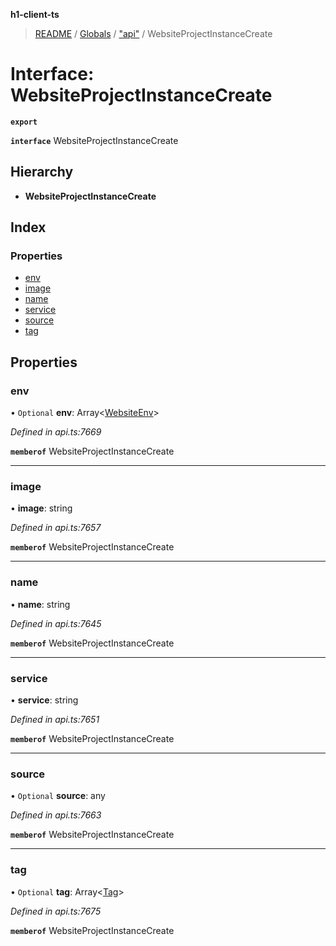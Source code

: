 **h1-client-ts**

> [README](../README.md) / [Globals](../globals.md) / ["api"](../modules/_api_.md) / WebsiteProjectInstanceCreate

# Interface: WebsiteProjectInstanceCreate

**`export`** 

**`interface`** WebsiteProjectInstanceCreate

## Hierarchy

* **WebsiteProjectInstanceCreate**

## Index

### Properties

* [env](_api_.websiteprojectinstancecreate.md#env)
* [image](_api_.websiteprojectinstancecreate.md#image)
* [name](_api_.websiteprojectinstancecreate.md#name)
* [service](_api_.websiteprojectinstancecreate.md#service)
* [source](_api_.websiteprojectinstancecreate.md#source)
* [tag](_api_.websiteprojectinstancecreate.md#tag)

## Properties

### env

• `Optional` **env**: Array\<[WebsiteEnv](_api_.websiteenv.md)>

*Defined in api.ts:7669*

**`memberof`** WebsiteProjectInstanceCreate

___

### image

•  **image**: string

*Defined in api.ts:7657*

**`memberof`** WebsiteProjectInstanceCreate

___

### name

•  **name**: string

*Defined in api.ts:7645*

**`memberof`** WebsiteProjectInstanceCreate

___

### service

•  **service**: string

*Defined in api.ts:7651*

**`memberof`** WebsiteProjectInstanceCreate

___

### source

• `Optional` **source**: any

*Defined in api.ts:7663*

**`memberof`** WebsiteProjectInstanceCreate

___

### tag

• `Optional` **tag**: Array\<[Tag](_api_.tag.md)>

*Defined in api.ts:7675*

**`memberof`** WebsiteProjectInstanceCreate
